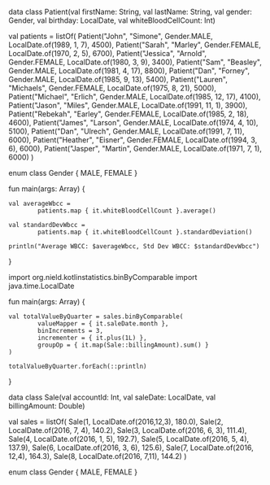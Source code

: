 
data class Patient(val firstName: String,
                   val lastName: String,
                   val gender: Gender,
                   val birthday: LocalDate,
                   val whiteBloodCellCount: Int)


val patients = listOf(
        Patient("John", "Simone", Gender.MALE, LocalDate.of(1989, 1, 7), 4500),
        Patient("Sarah", "Marley", Gender.FEMALE, LocalDate.of(1970, 2, 5), 6700),
        Patient("Jessica", "Arnold", Gender.FEMALE, LocalDate.of(1980, 3, 9), 3400),
        Patient("Sam", "Beasley", Gender.MALE, LocalDate.of(1981, 4, 17), 8800),
        Patient("Dan", "Forney", Gender.MALE, LocalDate.of(1985, 9, 13), 5400),
        Patient("Lauren", "Michaels", Gender.FEMALE, LocalDate.of(1975, 8, 21), 5000),
        Patient("Michael", "Erlich", Gender.MALE, LocalDate.of(1985, 12, 17), 4100),
        Patient("Jason", "Miles", Gender.MALE, LocalDate.of(1991, 11, 1), 3900),
        Patient("Rebekah", "Earley", Gender.FEMALE, LocalDate.of(1985, 2, 18), 4600),
        Patient("James", "Larson", Gender.MALE, LocalDate.of(1974, 4, 10), 5100),
        Patient("Dan", "Ulrech", Gender.MALE, LocalDate.of(1991, 7, 11), 6000),
        Patient("Heather", "Eisner", Gender.FEMALE, LocalDate.of(1994, 3, 6), 6000),
        Patient("Jasper", "Martin", Gender.MALE, LocalDate.of(1971, 7, 1), 6000)
)

enum class Gender {
    MALE,
    FEMALE
}



fun main(args: Array<String>) {

    val averageWbcc =
            patients.map { it.whiteBloodCellCount }.average()

    val standardDevWbcc =
            patients.map { it.whiteBloodCellCount }.standardDeviation()

    println("Average WBCC: $averageWbcc, Std Dev WBCC: $standardDevWbcc")
}










import org.nield.kotlinstatistics.binByComparable
import java.time.LocalDate


fun main(args: Array<String>) {

    val totalValueByQuarter = sales.binByComparable(
            valueMapper = { it.saleDate.month },
            binIncrements = 3,
            incrementer = { it.plus(1L) },
            groupOp = { it.map(Sale::billingAmount).sum() }
    )

    totalValueByQuarter.forEach(::println)
}

data class Sale(val accountId: Int, val saleDate: LocalDate, val billingAmount: Double)

val sales = listOf(
        Sale(1, LocalDate.of(2016,12,3), 180.0),
        Sale(2, LocalDate.of(2016, 7, 4), 140.2),
        Sale(3, LocalDate.of(2016, 6, 3), 111.4),
        Sale(4, LocalDate.of(2016, 1, 5), 192.7),
        Sale(5, LocalDate.of(2016, 5, 4), 137.9),
        Sale(6, LocalDate.of(2016, 3, 6), 125.6),
        Sale(7, LocalDate.of(2016, 12,4), 164.3),
        Sale(8, LocalDate.of(2016, 7,11), 144.2)
)

enum class Gender {
    MALE,
    FEMALE
}
